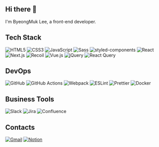## Hi there 👋
I'm ByeongMuk Lee, a front-end developer.

## Tech Stack

![HTML5](https://img.shields.io/badge/HTML5-E34F26?style=flat-square&logo=HTML5&logoColor=white)
![CSS3](https://img.shields.io/badge/CSS3-1572B6?style=flat-square&logo=CSS3&logoColor=white)
![JavaScript](https://img.shields.io/badge/JavaScript-F7DF1E?style=flat-square&logo=JavaScript&logoColor=white)
![Sass](https://img.shields.io/badge/Sass-CC6699?style=flat-square&logo=Sass&logoColor=white)
![styled-components](https://img.shields.io/badge/styled--components-DB7093?style=flat-square&logo=styled-components&logoColor=white)
![React](https://img.shields.io/badge/React-61DAFB?style=flat-square&logo=React&logoColor=black)
![Next.js](https://img.shields.io/badge/Next.js-000000?style=flat-square&logo=nextdotjs&logoColor=white)
![Recoil](https://img.shields.io/badge/Recoil-3578E5?style=flat-square&logo=recoil&logoColor=white)
![Vue.js](https://img.shields.io/badge/Vue.js-4FC08D?style=flat-square&logo=Vue.js&logoColor=white)
![jQuery](https://img.shields.io/badge/jQuery-0769AD?style=flat-square&logo=jQuery&logoColor=white)
![React Query](https://img.shields.io/badge/React%20Query-FF4154?style=flat-square&logo=react%20query&logoColor=white)

## DevOps

![GitHub](https://img.shields.io/badge/GitHub-181717?style=flat-square&logo=GitHub&logoColor=white)
![GitHub Actions](https://img.shields.io/badge/GitHub%20Actions-555555?style=flat-square&logo=GitHub&logoColor=white)
![Webpack](https://img.shields.io/badge/Webpack-8DD6F9?style=flat-square&logo=Webpack&logoColor=white)
![ESLint](https://img.shields.io/badge/ESLint-4B32C3?style=flat-square&logo=ESLint&logoColor=white)
![Prettier](https://img.shields.io/badge/Prettier-F7B93E?style=flat-square&logo=Prettier&logoColor=white)
![Docker](https://img.shields.io/badge/Docker-2496ED?logo=docker&logoColor=fff&style=flat)

## Business Tools

![Slack](https://img.shields.io/badge/Slack-4A154B?style=flat-square&logo=Slack&logoColor=white)
![Jira](https://img.shields.io/badge/Jira-0052CC?style=flat-square&logo=Jira&logoColor=white)
![Confluence](https://img.shields.io/badge/Confluence-172B4D?style=flat-square&logo=Confluence&logoColor=white)

## Contacts

[![Gmail](https://img.shields.io/badge/Gmail-EA4335?style=flat-square&logo=Gmail&logoColor=white)](mailto:mansogod@gmail.com)
[![Notion](https://img.shields.io/badge/Notion-000?logo=notion&logoColor=fff&style=flat)](https://manso98.notion.site/23723aa1c0bb44828b52fc57efa6639e)
